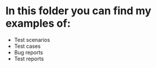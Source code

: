# In this folder you can find my examples of:
* Test scenarios
* Test cases
* Bug reports
* Test reports
